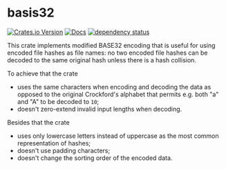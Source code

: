 # basis32

[![Crates.io Version](https://img.shields.io/crates/v/basis32)](https://crates.io/crates/basis32)
[![Docs](https://docs.rs/basis32/badge.svg)](https://docs.rs/basis32)
[![dependency status](https://deps.rs/repo/github/igankevich/basis32/status.svg)](https://deps.rs/repo/github/igankevich/basis32)

This crate implements modified BASE32 encoding that is useful for using encoded file hashes as file names:
no two encoded file hashes can be decoded to the same original hash unless there is a hash collision.

To achieve that the crate
- uses the same characters when encoding and decoding the data
  as opposed to the original Crockford's alphabet that permits e.g. both "a" and "A" to be decoded to `10`;
- doesn't zero-extend invalid input lengths when decoding.

Besides that the crate
- uses only lowercase letters instead of uppercase as the most common representation of hashes;
- doesn't use padding characters;
- doesn't change the sorting order of the encoded data.
